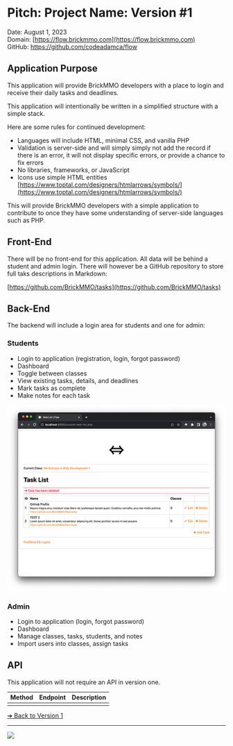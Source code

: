 # Pitch: Project Name: Version #1

<style>@import url("//readme.codeadam.ca/readme.css");</style>

Date: August 1, 2023  
Domain: [https://flow.brickmmo.com](https://flow.brickmmo.com)  
GitHub: https://github.com/codeadamca/flow  

## Application Purpose

This application will provide BrickMMO developers with a place to login and receive their daily tasks and deadlines. 

This application will intentionally be written in a simplified structure with a simple stack. 

Here are some rules for continued development:

- Languages will include HTML, minimal CSS, and vanilla PHP
- Validation is server-side and will simply simply not add the record if there is an error, it will not display specific errors, or provide a chance to fix errors
- No libraries, frameworks, or JavaScript
- Icons use simple HTML entities [https://www.toptal.com/designers/htmlarrows/symbols/](https://www.toptal.com/designers/htmlarrows/symbols/)

This will provide BrickMMO developers with a simple application to contribute to once they have some understanding of server-side languages such as PHP.

## Front-End

There will be no front-end for this application. All data will be behind a student and admin login. There will however be a GitHub repository to store full taks descriptions in Markdown:

[https://github.com/BrickMMO/tasks](https://github.com/BrickMMO/tasks)

## Back-End

The backend will include a login area for students and one for admin:

### Students

- Login to application (registration, login, forgot password)
- Dashboard
- Toggle between classes
- View existing tasks, details, and deadlines
- Mark tasks as complete
- Make notes for each task

![Flow Task List](../images/v1-screenshot-flow-tasks.png)

### Admin

- Login to application (login, forgot password)
- Dashboard
- Manage classes, tasks, students, and notes
- Import users into classes, assign tasks

## API

This application will not require an API in version one.

| Method | Endpoint | Description |
| - | - | - |
|  |  |  |

[&#10132; Back to Version 1](/flow-about/v1)

---

<a href="https://brickmmo.com">
<img src="https://brickmmo.com/images/brickmmo-logo-horizontal.jpg" width="100">
</a>
